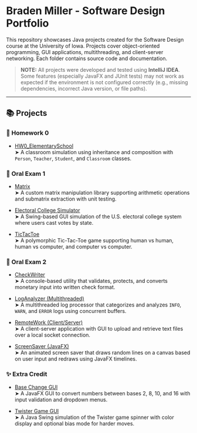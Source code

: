 # Braden Miller - Software Design Portfolio

This repository showcases Java projects created for the Software Design course at the University of Iowa. Projects cover object-oriented programming, GUI applications, multithreading, and client-server networking. Each folder contains source code and documentation.

> **NOTE:** All projects were developed and tested using **IntelliJ IDEA**. Some features (especially JavaFX and JUnit tests) may not work as expected if the environment is not configured correctly (e.g., missing dependencies, incorrect Java version, or file paths).

---

## 📚 Projects

### 🏫 Homework 0
- [HW0_ElementarySchool](./HW0_ElementarySchool/README.md)  
  ➤ A classroom simulation using inheritance and composition with `Person`, `Teacher`, `Student`, and `Classroom` classes.

### 🧪 Oral Exam 1
- [Matrix](./Matrix/README.md)  
  ➤ A custom matrix manipulation library supporting arithmetic operations and submatrix extraction with unit testing.

- [Electoral College Simulator](./ElectoralCollege/README.md)  
  ➤ A Swing-based GUI simulation of the U.S. electoral college system where users cast votes by state.

- [TicTacToe](./TicTacToe/README.md)  
  ➤ A polymorphic Tic-Tac-Toe game supporting human vs human, human vs computer, and computer vs computer.

### 🧠 Oral Exam 2
- [CheckWriter](./CheckWriter/README.md)  
  ➤ A console-based utility that validates, protects, and converts monetary input into written check format.

- [LogAnalyzer (Multithreaded)](./LogAnalyzer/README.md)  
  ➤ A multithreaded log processor that categorizes and analyzes `INFO`, `WARN`, and `ERROR` logs using concurrent buffers.

- [RemoteWork (Client/Server)](./RemoteWork/README.md)  
  ➤ A client-server application with GUI to upload and retrieve text files over a local socket connection.

- [ScreenSaver (JavaFX)](./ScreenSaver/README.md)  
  ➤ An animated screen saver that draws random lines on a canvas based on user input and redraws using JavaFX timelines.

### ✨ Extra Credit
- [Base Change GUI](./BaseChange/README.md)  
  ➤ A JavaFX GUI to convert numbers between bases 2, 8, 10, and 16 with input validation and dropdown menus.

- [Twister Game GUI](./Twister/README.md)  
  ➤ A Java Swing simulation of the Twister game spinner with color display and optional bias mode for harder moves.
